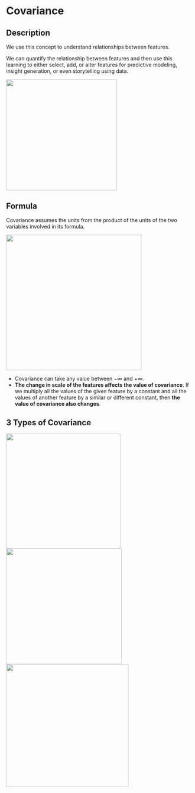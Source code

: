 # Covariance

## Description

We use this concept to understand relationships between features.

We can quantify the relationship between features and then use this learning to either select, add, or alter features for predictive modeling, insight generation, or even storytelling using data.

<img src="image2.jpg" style="width:3.12954in" />

## Formula

Covariance assumes the units from the product of the units of the two variables involved in its formula.

<img src="image5.jpg" style="width:3.81498in" />

- Covariance can take any value between $-\infty$ and $+\infty$.
- **The change in scale of the features affects the value of covariance**. If we multiply all the values of the given feature by a constant and all the values of another feature by a similar or different constant, then **the value of covariance also changes**.

## 3 Types of Covariance

<img src="image4.jpg" style="width:3.22517in" />

<img src="image1.jpg" style="width:3.26181in" />

<img src="image3.jpg" style="width:3.45235in" />
